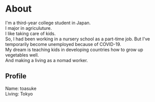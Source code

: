 # About
I'm a third-year college student in Japan.  
I major in agriculuture.  
I like taking care of kids.  
So, I had been working in a nursery school as a part-time job. But I've temporarily become unemployed because of COVID-19.  
My dream is teaching kids in developing countries how to grow up vegetables well.  
And making a living as a nomad worker.

## Profile
 Name: toasuke  
 Living: Tokyo  
